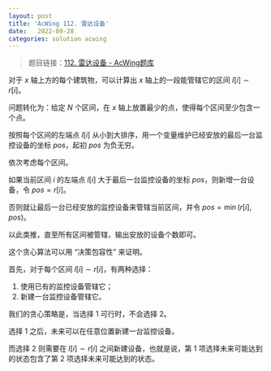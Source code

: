 ```yaml
---
layout: post
title: 'AcWing 112. 雷达设备'
date:   2022-09-28
categories: solution acwing
---
```


> 题目链接：<a href="https://www.acwing.com/problem/content/114/" target="_blank">112. 雷达设备 - AcWing题库</a>

对于 $x$ 轴上方的每个建筑物，可以计算出 $x$ 轴上的一段能管辖它的区间 $l[i] \sim r[i]$。

问题转化为：给定 $N$ 个区间，在 $x$ 轴上放置最少的点，使得每个区间至少包含一个点。

按照每个区间的左端点 $l[i]$ 从小到大排序，用一个变量维护已经安放的最后一台监控设备的坐标 $pos$，起初 $pos$ 为负无穷。

依次考虑每个区间。

如果当前区间 $i$ 的左端点 $l[i]$ 大于最后一台监控设备的坐标 $pos$，则新增一台设备，令 $pos = r[i]$。

否则就让最后一台已经安放的监控设备来管辖当前区间，并令 $pos = \min(r[i], pos)$。

以此类推，直至所有区间被管辖，输出安放的设备个数即可。

这个贪心算法可以用 “决策包容性” 来证明。

首先，对于每个区间 $l[i] \sim r[i]$，有两种选择：

1. 使用已有的监控设备管辖它；
2. 新建一台监控设备管辖它。

我们的贪心策略是，当选择 $1$ 可行时，不会选择 $2$。

选择 $1$ 之后，未来可以在任意位置新建一台监控设备。

而选择 $2$ 则需要在 $l[i] \sim r[i]$ 之间新建设备，也就是说，第 $1$ 项选择未来可能达到的状态包含了第 $2$ 项选择未来可能达到的状态。